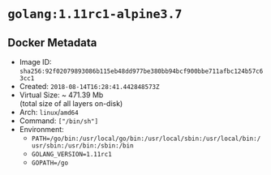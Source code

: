 # `golang:1.11rc1-alpine3.7`

## Docker Metadata

- Image ID: `sha256:92f02079893086b115eb48dd977be380bb94bcf900bbe711afbc124b57c63cc1`
- Created: `2018-08-14T16:28:41.442848573Z`
- Virtual Size: ~ 471.39 Mb  
  (total size of all layers on-disk)
- Arch: `linux`/`amd64`
- Command: `["/bin/sh"]`
- Environment:
  - `PATH=/go/bin:/usr/local/go/bin:/usr/local/sbin:/usr/local/bin:/usr/sbin:/usr/bin:/sbin:/bin`
  - `GOLANG_VERSION=1.11rc1`
  - `GOPATH=/go`
